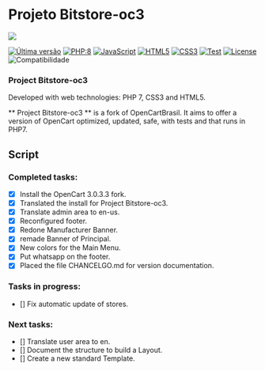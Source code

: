 Projeto Bitstore-oc3
================

<img src="https://github.com/bitstore-brasil/bitstore-oc3/blob/main/img/bitstore-font-code.svg">
<p align="left">
    <a href="./CHANGELOG.md"><img src="https://github.com/bitstore-brasil/bitstore-oc3/blob/main/img/pantherversion.svg" alt="Última versão"></a>
    <a href="https://www.php.net/releases/8.0/pt_BR.php" target="_blank"><img src="https://github.com/bitstore-brasil/bitstore-oc3/blob/main/img/php.svg" alt="PHP:8"></a>
    <a href="https://www.javascript.com/" target="_blank"><img src="https://github.com/bitstore-brasil/bitstore-oc3/blob/main/img/javascript.svg" alt="JavaScript"></a>
    <a href="https://www.w3schools.com/html/"><img src="https://github.com/bitstore-brasil/bitstore-oc3/blob/main/img/html5.svg" alt="HTML5"></a>
    <a href="https://www.w3schools.com/css/" target="_blank"><img src="https://github.com/bitstore-brasil/bitstore-oc3/blob/main/img/css3.svg" alt="CSS3"></a>
    <a href="https://github.com" target="_blank"><img src="https://github.com/bitstore-brasil/bitstore-oc3/blob/main/img/test.svg" alt="Test"></a>
    <a href="https://www.gnu.org/licenses/gpl-3.0.pt-br.html" target="_blank"><img src="https://github.com/bitstore-brasil/bitstore-oc3/blob/main/img/licenca.svg" alt="License"></a>
    <img src="https://img.shields.io/badge/opencart-3.0.3.3-blue.svg" alt="Compatibilidade">
</p>

### Project Bitstore-oc3

Developed with web technologies: PHP 7, CSS3 and HTML5.

** Project Bitstore-oc3 ** is a fork of OpenCartBrasil.
It aims to offer a version of OpenCart optimized, updated, safe, with tests and that runs in PHP7.


## Script

### Completed tasks:

- [x] Install the OpenCart 3.0.3.3 fork.
- [x] Translated the install for Project Bitstore-oc3.
- [x] Translate admin area to en-us.
- [x] Reconfigured footer.
- [x] Redone Manufacturer Banner.
- [x] remade Banner of Principal.
- [x] New colors for the Main Menu.
- [x] Put whatsapp on the footer.
- [x] Placed the file CHANCELGO.md for version documentation.

### Tasks in progress:

- [] Fix automatic update of stores.

### Next tasks:

- [] Translate user area to en.
- [] Document the structure to build a Layout.
- [] Create a new standard Template. 

